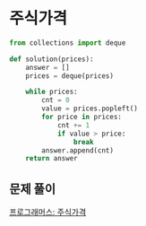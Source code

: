 # 주식가격

```python
from collections import deque

def solution(prices):
    answer = []
    prices = deque(prices)

    while prices:
        cnt = 0
        value = prices.popleft()
        for price in prices:
            cnt += 1
            if value > price:
                break
        answer.append(cnt)
    return answer
```



## 문제 풀이

[프로그래머스: 주식가격](https://dirmathfl.tistory.com/211)

